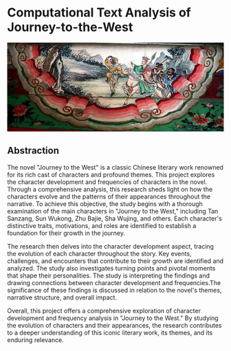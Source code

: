# Computational Text Analysis of Journey-to-the-West

![](figures/JourneytotheWest.jpg)

## Abstraction

The novel "Journey to the West" is a classic Chinese literary work renowned for its rich cast of characters and profound themes. This project explores the character development and frequencies of characters in the novel. Through a comprehensive analysis, this research sheds light on how the characters evolve and the patterns of their appearances throughout the narrative. To achieve this objective, the study begins with a thorough examination of the main characters in "Journey to the West," including Tan Sanzang, Sun Wukong, Zhu Bajie, Sha Wujing, and others. Each character's distinctive traits, motivations, and roles are identified to establish a foundation for their growth in the journey. 

The research then delves into the character development aspect, tracing the evolution of each character throughout the story. Key events, challenges, and encounters that contribute to their growth are identified and analyzed. The study also investigates turning points and pivotal moments that shape their personalities. The study is interpreting the findings and drawing connections between character development and frequencies.The significance of these findings is discussed in relation to the novel's themes, narrative structure, and overall impact. 

Overall, this project offers a comprehensive exploration of character development and frequency analysis in "Journey to the West." By studying the evolution of characters and their appearances, the research contributes to a deeper understanding of this iconic literary work, its themes, and its enduring relevance.


